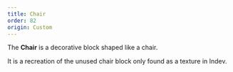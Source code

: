 ```yaml
---
title: Chair
order: 82
origin: Custom
---
```


The **Chair** is a decorative block shaped like a chair.

It is a recreation of the unused chair block only found as a texture in Indev.
